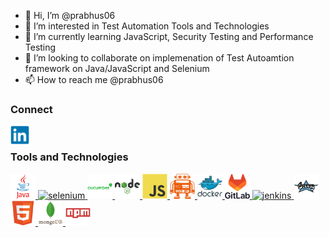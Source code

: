 - 👋 Hi, I’m @prabhus06
- 👀 I’m interested in Test Automation Tools and Technologies
- 🌱 I’m currently learning JavaScript, Security Testing and Performance Testing
- 💞️ I’m looking to collaborate on implemenation of Test Autoamtion framework on Java/JavaScript and Selenium
- 📫 How to reach me @prabhus06

<!---
prabhus06/prabhus06 is a ✨ special ✨ repository because its `README.md` (this file) appears on your GitHub profile.
You can click the Preview link to take a look at your changes.
--->
### Connect 

<p align="left">

  <a target="_blank" href="https://www.linkedin.com/in/prabhus06/">
    <img align="left" alt="LinkdeIN" width="30" height="30" src="https://raw.githubusercontent.com/devicons/devicon/master/icons/linkedin/linkedin-original.svg" />
  </a>

</p>

</br>

### Tools and Technologies

<p align="left">

  <a href="https://www.java.com/en/" target="_blank">
    <img
      src="https://github.com/devicons/devicon/blob/master/icons/java/java-original-wordmark.svg"
      alt="java"
      width="40"
      height="40"
    />
  </a>

  <a href="https://www.selenium.dev/" target="_blank">
    <img
      src="https://github.com/gilbarbara/logos/blob/master/logos/selenium.svg"
      alt="selenium"
      width="40"
      height="40"
    />
  </a>
  
  <a href="https://cucumber.io/" target="_blank">
    <img
      src="https://raw.githubusercontent.com/devicons/devicon/master/icons/cucumber/cucumber-plain-wordmark.svg"
      alt="cucumber"
      width="40"
      height="40"
    />
  </a>
  
  <a href="https://nodejs.org" target="_blank">
    <img
      src="https://raw.githubusercontent.com/devicons/devicon/master/icons/nodejs/nodejs-original-wordmark.svg"
      alt="nodejs"
      width="40"
      height="40"
    />
  </a>

  <a href="https://developer.mozilla.org/en-US/docs/Web/JavaScript" target="_blank">
    <img
      src="https://raw.githubusercontent.com/devicons/devicon/master/icons/javascript/javascript-original.svg"
      alt="javascript"
      width="40"
      height="40"
    />
  </a>

  <a href="https://webdriver.io/" target="_blank">
    <img
      src="https://raw.githubusercontent.com/webdriverio/webdriverio/master/website/static/img/webdriverio.png"
      alt="webdriverio"
      width="40"
      height="40"
    />
  </a>

  <a href="https://www.docker.com/" target="_blank">
    <img
      src="https://github.com/devicons/devicon/blob/master/icons/docker/docker-original-wordmark.svg"
      alt="docker"
      width="40"
      height="40"
    />
  </a>
  
  <a href="https://about.gitlab.com/" target="_blank">
    <img
      src="https://raw.githubusercontent.com/devicons/devicon/master/icons/gitlab/gitlab-original-wordmark.svg"
      alt="gitlab"
      width="40"
      height="40"
    />
  </a>

  <a href="https://www.jenkins.io" target="_blank">
    <img
      src="https://www.vectorlogo.zone/logos/jenkins/jenkins-icon.svg"
      alt="jenkins"
      width="40"
      height="40"
    />
  </a>
  
<a href="" target="_blank">
    <img
      src="https://github.com/devicons/devicon/blob/master/icons/groovy/groovy-original.svg"
      alt="groovy"
      width="40"
      height="40"
    />
  </a>

  <a href="" target="_blank">
    <img
      src="https://github.com/devicons/devicon/blob/master/icons/html5/html5-original.svg"
      alt="html5"
      width="40"
      height="40"
    />
  </a>

  <a href="https://www.mongodb.com/" target="_blank">
    <img
      src="https://github.com/devicons/devicon/blob/master/icons/mongodb/mongodb-original-wordmark.svg"
      alt="html5"
      width="40"
      height="40"
    />
  </a>

  <a href="https://www.npmjs.com/" target="_blank">
    <img
      src="https://github.com/devicons/devicon/blob/master/icons/npm/npm-original-wordmark.svg"
      alt="html5"
      width="40"
      height="40"
    />
  </a>

  

</p>
